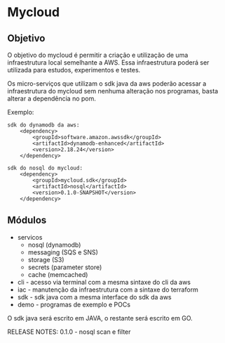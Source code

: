 # Mycloud

## Objetivo

O objetivo do mycloud é permitir a criação e utilização de uma infraestrutura local semelhante a AWS.
Essa infraestrutura poderá ser utilizada para estudos, experimentos e testes.

Os micro-serviços que utilizam o sdk java da aws poderão acessar a infraestrutura do mycloud sem nenhuma alteração nos programas, basta alterar a dependência no pom.

Exemplo:

    sdk do dynamodb da aws:
        <dependency>
            <groupId>software.amazon.awssdk</groupId>
            <artifactId>dynamodb-enhanced</artifactId>
            <version>2.18.24</version>
        </dependency>

    sdk do nosql do mycloud:
        <dependency>
            <groupId>mycloud.sdk</groupId>
            <artifactId>nosql</artifactId>
            <version>0.1.0-SNAPSHOT</version>
        </dependency>

## Módulos

- servicos
    - nosql (dynamodb)
    - messaging (SQS e SNS)
    - storage (S3)
    - secrets (parameter store)
    - cache (memcached)
- cli - acesso via terminal com a mesma sintaxe do cli da aws
- iac - manutenção da infraestrutura com a sintaxe do terraform
- sdk - sdk java com a mesma interface do sdk da aws
- demo - programas de exemplo e POCs

O sdk java será escrito em JAVA, o restante será escrito em GO.

RELEASE NOTES:
0.1.0 - nosql scan e filter
